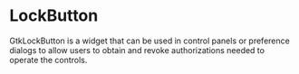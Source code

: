 # LockButton

GtkLockButton is a widget that can be used in control panels or preference dialogs to allow users to obtain and revoke authorizations needed to operate the controls.

